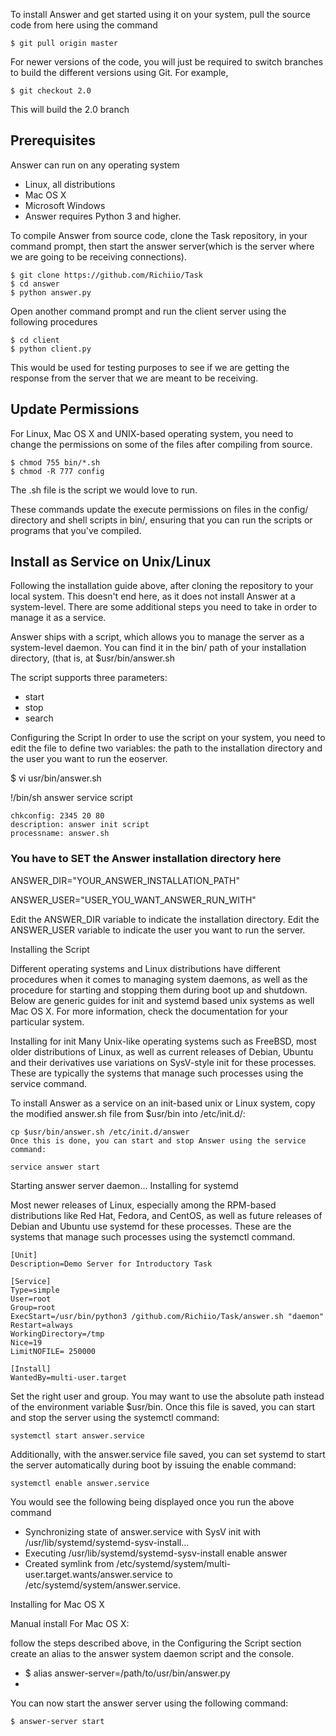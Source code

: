 To install Answer and get started using it on your system, pull the source code from here using the command

~~~ 
$ git pull origin master 
~~~
 For newer versions of the code, you will just be required to switch branches to build the different versions using Git. For example,

~~~
$ git checkout 2.0
~~~

This will build the 2.0 branch 

## Prerequisites
Answer can run on any operating system 
* Linux, all distributions
* Mac OS X
* Microsoft Windows
* Answer requires Python 3 and higher.

To compile Answer from source code, clone the Task repository, in your command prompt, then start the answer server(which is the server where we are going to be receiving connections).

~~~
$ git clone https://github.com/Richiio/Task
$ cd answer
$ python answer.py
~~~

Open another command prompt and run the client server using the following procedures
~~~
$ cd client
$ python client.py
~~~
This would be used for testing purposes to see if we are getting the response from the server that we are meant to be receiving.


## Update Permissions
For Linux, Mac OS X and UNIX-based operating system, you need to change the permissions on some of the files after compiling from source.

~~~
$ chmod 755 bin/*.sh
$ chmod -R 777 config
~~~
The .sh file is the script we would love to run.

These commands update the execute permissions on files in the config/ directory and shell scripts in bin/, ensuring that you can run the scripts or programs that you've compiled.


## Install as Service on Unix/Linux
Following the installation guide above, after cloning the repository to your local system. This doesn't end here, as it does not install Answer at a system-level. There are some additional steps you need to take in order to manage it as a service.

Answer ships with a script, which allows you to manage the server as a system-level daemon. You can find it in the bin/ path of your installation directory, (that is, at $usr/bin/answer.sh

The script supports three parameters:

* start
* stop
* search

Configuring the Script
In order to use the script on your system, you need to edit the file to define two variables: the path to the installation directory and the user you want to run the eoserver.

$ vi usr/bin/answer.sh

!/bin/sh
answer service script

~~~
chkconfig: 2345 20 80
description: answer init script
processname: answer.sh
~~~

### You have to SET the Answer installation directory here

ANSWER_DIR="YOUR_ANSWER_INSTALLATION_PATH"

ANSWER_USER="USER_YOU_WANT_ANSWER_RUN_WITH"

Edit the ANSWER_DIR variable to indicate the installation directory. Edit the ANSWER_USER variable to indicate the user you want to run the server.

Installing the Script
 
Different operating systems and Linux distributions have different procedures when it comes to managing system daemons, as well as the procedure for starting and stopping them during boot up and shutdown. Below are generic guides for init and systemd based unix systems as well Mac OS X. For more information, check the documentation for your particular system.

Installing for init
Many Unix-like operating systems such as FreeBSD, most older distributions of Linux, as well as current releases of Debian, Ubuntu and their derivatives use variations on SysV-style init for these processes. These are typically the systems that manage such processes using the service command.

To install Answer as a service on an init-based unix or Linux system, copy the modified answer.sh file from $usr/bin into /etc/init.d/:

~~~
cp $usr/bin/answer.sh /etc/init.d/answer
Once this is done, you can start and stop Answer using the service command:
~~~

~~~
service answer start
~~~

Starting answer server daemon...
Installing for systemd

Most newer releases of Linux, especially among the RPM-based distributions like Red Hat, Fedora, and CentOS, as well as future releases of Debian and Ubuntu use systemd for these processes. These are the systems that manage such processes using the systemctl command.

~~~
[Unit]
Description=Demo Server for Introductory Task

[Service]
Type=simple
User=root
Group=root
ExecStart=/usr/bin/python3 /github.com/Richiio/Task/answer.sh "daemon"
Restart=always
WorkingDirectory=/tmp
Nice=19
LimitNOFILE= 250000

[Install]
WantedBy=multi-user.target
~~~

Set the right user and group. You may want to use the absolute path instead of the environment variable $usr/bin. Once this file is saved, you can start and stop the server using the systemctl command:

~~~
systemctl start answer.service
~~~

Additionally, with the answer.service file saved, you can set systemd to start the server automatically during boot by issuing the enable command:

~~~
systemctl enable answer.service
~~~

You would see the following being displayed once you run the above command
* Synchronizing state of answer.service with SysV init with /usr/lib/systemd/systemd-sysv-install...
* Executing /usr/lib/systemd/systemd-sysv-install enable answer
* Created symlink from /etc/systemd/system/multi-user.target.wants/answer.service to /etc/systemd/system/answer.service.

<spin>Installing for Mac OS X</spin>

Manual install
For Mac OS X:

follow the steps described above, in the Configuring the Script section
create an alias to the answer system daemon script and the console.
* $ alias answer-server=/path/to/usr/bin/answer.py
* 
You can now start the answer server using the following command:
~~~
$ answer-server start
~~~

